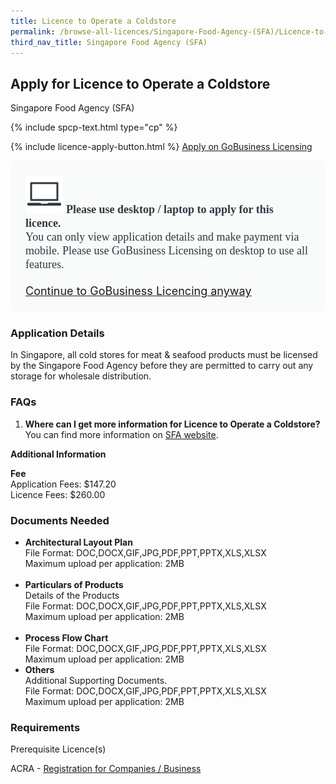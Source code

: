 ```yaml
---
title: Licence to Operate a Coldstore
permalink: /browse-all-licences/Singapore-Food-Agency-(SFA)/Licence-to-Operate-a-Coldstore
third_nav_title: Singapore Food Agency (SFA)
---
```


## Apply for Licence to Operate a Coldstore

Singapore Food Agency (SFA)

{% include spcp-text.html type="cp" %}

{% include licence-apply-button.html %}
<a class="btn" id = "desktopNotice" href="https://licence1.business.gov.sg/licence1/neweadvisor/showSelectedLicence.action?redirection=true&selectedLicenceIds=201305310000330" target="_blank" rel="noopener">Apply on GoBusiness Licensing</a>
<div id = "mobileNotice" style="background: #F9FAFA; border-radius: 5px; width: auto; height: auto; padding: 24px 24px; font-size: 18px; color: #313840;">
<img src="/images/laptop.svg" alt="" style="height: 60px; width: 60px; margin-left: 0px;">
<span style="font-weight: bold; font-family: hknova-bold; font-size: 18px; ">Please use desktop / laptop to apply for this licence.</span><br>
<span style="font-family: hknova-regular;">You can only view application details and make payment via mobile. Please use GoBusiness Licensing on desktop to use all features.</span><br><br>
<a id="mobileNotice" href="https://licence1.business.gov.sg/licence1/neweadvisor/showSelectedLicence.action?redirection=true&selectedLicenceIds=201305310000330" target="_blank" rel="noopener">Continue to GoBusiness Licencing anyway</a>
</div>

<H3>Application Details</H3>

<p>In Singapore, all cold stores for meat &amp; seafood products must be licensed by the Singapore Food Agency before they are permitted to carry out any storage for wholesale distribution.</p>
<h3>FAQs</h3>
<ol>
<li><strong>Where can I get more information for Licence to Operate a Coldstore?</strong> <br />You can find more information on <a href="https://www.sfa.gov.sg/food-manufacturers/setting-up-food-establishments" target="_blank" rel="noopener">SFA website</a>.</li>
</ol>

<strong>Additional Information</strong>

<p><strong>Fee</strong><br>Application Fees: $147.20<br>Licence Fees: $260.00</p>

<H3>Documents Needed</H3>

<ul>
<li><strong>Architectural Layout Plan</strong><br />File Format: DOC,DOCX,GIF,JPG,PDF,PPT,PPTX,XLS,XLSX<br />Maximum upload per application: 2MB<br /><br /></li>
<li><strong>Particulars of Products</strong><br />Details of the Products<br />File Format: DOC,DOCX,GIF,JPG,PDF,PPT,PPTX,XLS,XLSX<br />Maximum upload per application: 2MB<br /><br /></li>
<li><strong>Process Flow Chart</strong><br />File Format: DOC,DOCX,GIF,JPG,PDF,PPT,PPTX,XLS,XLSX<br />Maximum upload per application: 2MB</li>
<li><strong>Others</strong><br />Additional Supporting Documents.<br />File Format: DOC,DOCX,GIF,JPG,PDF,PPT,PPTX,XLS,XLSX<br />Maximum upload per application: 2MB</li>
</ul>

<H3>Requirements</H3>

<p>Prerequisite Licence(s)</p>
<p>ACRA - <a href="https://www.acra.gov.sg/Home/" target="_blank" rel="noopener">Registration for Companies / Business</a></p>

